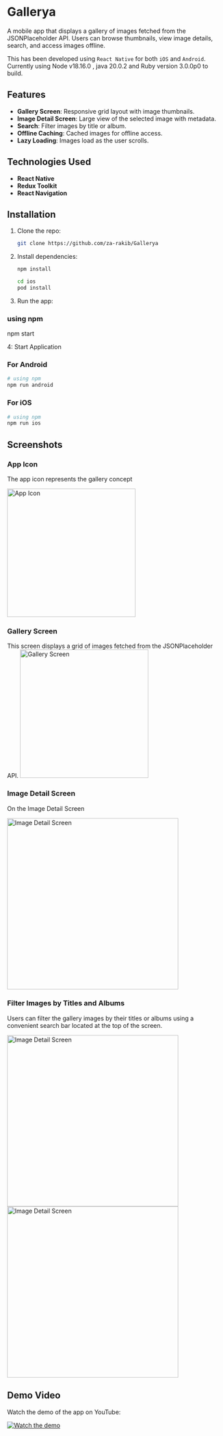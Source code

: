 # Gallerya

A mobile app that displays a gallery of images fetched from the JSONPlaceholder API. Users can browse thumbnails, view image details, search, and access images offline.

This has been developed using `React Native` for both `iOS` and `Android`.
Currently using Node v18.16.0 , java 20.0.2 and Ruby version 3.0.0p0 to build.

## Features

- **Gallery Screen**: Responsive grid layout with image thumbnails.
- **Image Detail Screen**: Large view of the selected image with metadata.
- **Search**: Filter images by title or album.
- **Offline Caching**: Cached images for offline access.
- **Lazy Loading**: Images load as the user scrolls.

## Technologies Used

- **React Native**
- **Redux Toolkit**
- **React Navigation**

## Installation

1. Clone the repo:

   ```bash
   git clone https://github.com/za-rakib/Gallerya
   ```

2. Install dependencies:

   ```bash
   npm install

   cd ios
   pod install
   ```

3. Run the app:

### using npm

npm start

4: Start Application

### For Android

```bash
# using npm
npm run android
```

### For iOS

```bash
# using npm
npm run ios
```

## Screenshots

### App Icon

The app icon represents the gallery concept

<img src="https://github.com/za-rakib/Gallerya/blob/development/src/assets/screenshots/Icon.jpeg" alt="App Icon" width="300" hight="600" />

### Gallery Screen

This screen displays a grid of images fetched from the JSONPlaceholder API.
<img src="https://github.com/za-rakib/Gallerya/blob/development/src/assets/screenshots/gallery.jpeg" alt="Gallery Screen" width="300" hight="600"/>

### Image Detail Screen

On the Image Detail Screen

<img src="https://github.com/yourusername/mobile-gallery-app/raw/main/assets/detail_screen.png" alt="Image Detail Screen" width="400"  hight="600"/>

### Filter Images by Titles and Albums

Users can filter the gallery images by their titles or albums using a convenient search bar located at the top of the screen.

<img src="https://github.com/za-rakib/Gallerya/blob/development/src/assets/screenshots/search(1).jpeg" alt="Image Detail Screen" width="400"  hight="600"/>

<img src="https://github.com/za-rakib/Gallerya/blob/development/src/assets/screenshots/search(2).jpeg" alt="Image Detail Screen" width="400"  hight="600"/>

## Demo Video

Watch the demo of the app on YouTube:

[![Watch the demo](https://img.youtube.com/vi/t6SwqFuxV64/0.jpg)](https://www.youtube.com/watch?v=t6SwqFuxV64)
